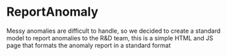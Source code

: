 # ReportAnomaly

Messy anomalies are difficult to handle, so we decided to create a standard model to report anomalies to the R&D team, this is a simple HTML and JS page that formats the anomaly report in a standard format
